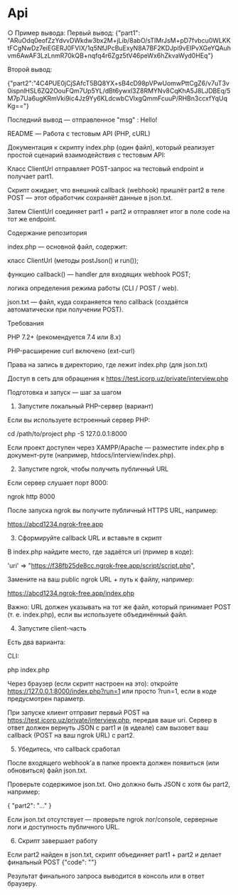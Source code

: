 # Api
○	Пример вывода: 
Первый вывод:
{"part1": "ARuOdq0eofZzYdvvDWkdw3bx2M+jLib/8abO/sTIMrJsM+pD7fvbcu0WLKKtFCgNwDz7eiEGERJ0FVIX/1q5NfJPcBuExyN8A7BF2KDJpi9vEIPvXGeYQAuhvm6AwAF3LzLnmR70kQB+nqfq4r6Zgz5tV46peWx6hZkvaWyd0HEq"}

Второй вывод:

{"part2":"4C4PUE0jCjSAfcT5BQ8YX+sB4cD98pVPwUomwPttCgZ6/v7uT3v0ispnlHSL6ZQ2OouFQm7Up5YL/dBt6ywxl3Z8RMYNv8CqKhA5J8LJDBEq/5M7p7Ua6ugKRmVki9ic4Jz9Yy6KLdcwbCVIxgQmmFcuuP/RHBn3ccxfYqUqKg=="}

Последний вывод — отправленное "msg" :
Hello!



README — Работа с тестовым API (PHP, cURL)

Документация к скрипту index.php (один файл), который реализует простой сценарий взаимодействия с тестовым API:

Класс ClientUrl отправляет POST-запрос на тестовый endpoint и получает part1.

Скрипт ожидает, что внешний callback (webhook) пришлёт part2 в теле POST — этот обработчик сохраняёт данные в json.txt.

Затем ClientUrl соединяет part1 + part2 и отправляет итог в поле code на тот же endpoint.

Содержание репозитория

index.php — основной файл, содержит:

класс ClientUrl (методы postJson() и run());

функцию callback() — handler для входящих webhook POST;

логика определения режима работы (CLI / POST / web).

json.txt — файл, куда сохраняется тело callback (создаётся автоматически при получении POST).

Требования

PHP 7.2+ (рекомендуется 7.4 или 8.x)

PHP-расширение curl включено (ext-curl)

Права на запись в директорию, где лежит index.php (для json.txt)

Доступ в сеть для обращения к https://test.icorp.uz/private/interview.php









Подготовка и запуск — шаг за шагом
1) Запустите локальный PHP-сервер (вариант)

Если вы используете встроенный сервер PHP:

cd /path/to/project
php -S 127.0.0.1:8000


Если проект доступен через XAMPP/Apache — разместите index.php в документ-руте (например, htdocs/interview/index.php).

2) Запустите ngrok, чтобы получить публичный URL

Если сервер слушает порт 8000:

ngrok http 8000


После запуска ngrok вы получите публичный HTTPS URL, например:

https://abcd1234.ngrok-free.app

3) Сформируйте callback URL и вставьте в скрипт

В index.php найдите место, где задаётся uri (пример в коде):

'uri' => "https://f38fb25de8cc.ngrok-free.app/script/script.php",


Замените на ваш public ngrok URL + путь к файлу, например:

https://abcd1234.ngrok-free.app/index.php


Важно: URL должен указывать на тот же файл, который принимает POST (т. е. index.php), если вы используете объединённый файл.

4) Запустите client-часть

Есть два варианта:

CLI:

php index.php


Через браузер (если скрипт настроен на это): откройте https://127.0.0.1:8000/index.php?run=1 или просто ?run=1, если в коде предусмотрен параметр.

При запуске клиент отправит первый POST на https://test.icorp.uz/private/interview.php, передав ваше uri. Сервер в ответ должен вернуть JSON с part1 и (в идеале) сам вызовет ваш callback (POST на ваш ngrok URL) с part2.

5) Убедитесь, что callback сработал

После входящего webhook’а в папке проекта должен появиться (или обновиться) файл json.txt.

Проверьте содержимое json.txt. Оно должно быть JSON с хотя бы part2, например:

{ "part2": "..." }


Если json.txt отсутствует — проверьте ngrok лог/console, серверные логи и доступность публичного URL.

6) Скрипт завершает работу

Если part2 найден в json.txt, скрипт объединяет part1 + part2 и делает финальный POST {"code": "<concatenated>"}

Результат финального запроса выводится в консоль или в ответ браузеру.
